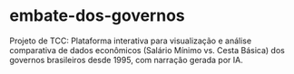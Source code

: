 # embate-dos-governos
Projeto de TCC: Plataforma interativa para visualização e análise comparativa de dados econômicos (Salário Mínimo vs. Cesta Básica) dos governos brasileiros desde 1995, com narração gerada por IA.
